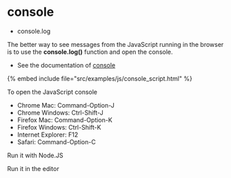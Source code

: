 # console

* console.log

The better way to see messages from the JavaScript running in the browser is to use the **console.log()**
function and open the console.

* See the documentation of [console](https://developer.mozilla.org/en-US/docs/Web/API/console)

{% embed include file="src/examples/js/console_script.html" %}

To open the JavaScript console


* Chrome Mac: Command-Option-J
* Chrome Windows: Ctrl-Shift-J
* Firefox Mac:  Command-Option-K
* Firefox Windows: Ctrl-Shift-K
* Internet Explorer: F12
* Safari: Command-Option-C


Run it with Node.JS


Run it in the editor



